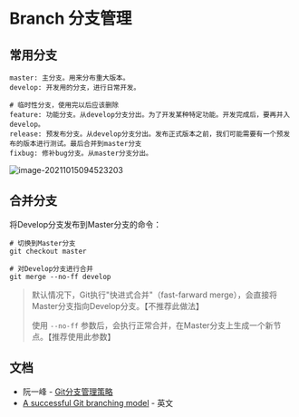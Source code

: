 # Branch 分支管理


## 常用分支

```markdown{1-2}
master: 主分支。用来分布重大版本。
develop: 开发用的分支，进行日常开发。

# 临时性分支，使用完以后应该删除
feature: 功能分支。从develop分支分出。为了开发某种特定功能。开发完成后，要再并入develop。
release: 预发布分支。从develop分支分出。发布正式版本之前，我们可能需要有一个预发布的版本进行测试。最后合并到master分支
fixbug: 修补bug分支。从master分支分出。
```

![image-20211015094523203](//tiancixiong.coding.net/p/atips-cdn/d/atips-cdn/git/raw/images/images/software/git-model@2x.png)





## 合并分支

将Develop分支发布到Master分支的命令：

```shell{5}
# 切换到Master分支
git checkout master

# 对Develop分支进行合并
git merge --no-ff develop
```

> 默认情况下，Git执行"快进式合并"（fast-farward merge），会直接将Master分支指向Develop分支。【不推荐此做法】
>
> 使用 `--no-ff` 参数后，会执行正常合并，在Master分支上生成一个新节点。【推荐使用此参数】



## 文档

- 阮一峰 - [Git分支管理策略](https://www.ruanyifeng.com/blog/2012/07/git.html)
- [A successful Git branching model](https://nvie.com/posts/a-successful-git-branching-model/) - 英文

